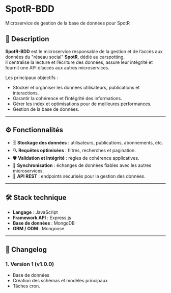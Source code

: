 # SpotR-BDD  
Microservice de gestion de la base de données pour SpotR  

## 📌 Description  
**SpotR-BDD** est le microservice responsable de la gestion et de l’accès aux données du "réseau social" **SpotR**, dédié au carspotting.  
Il centralise la lecture et l’écriture des données, assure leur intégrité et fournit une API d’accès aux autres microservices.  

Les principaux objectifs :  
- Stocker et organiser les données utilisateurs, publications et interactions.  
- Garantir la cohérence et l’intégrité des informations. 
- Gérer les index et optimisations pour de meilleures performances.  
- Gestion de la base de données.

---

## ⚙️ Fonctionnalités  
- 🗄 **Stockage des données** : utilisateurs, publications, abonnements, etc.  
- 🔍 **Requêtes optimisées** : filtres, recherches et pagination.  
- 🛡 **Validation et intégrité** : règles de cohérence applicatives.  
- 🔄 **Synchronisation** : échanges de données fiables avec les autres microservices.  
- 📡 **API REST** : endpoints sécurisés pour la gestion des données.  

---

## 🛠️ Stack technique  
- **Langage** : JavaScript  
- **Framework API** : Express.js  
- **Base de données** : MongoDB  
- **ORM / ODM** : Mongoose  

---

## 🚀 Changelog  

### 1. Version 1 (v1.0.0)
- Base de données  
- Création des schémas et modèles principaux  
- Tâches cron. 
